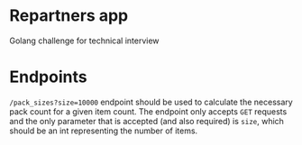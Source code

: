 # Repartners app

Golang challenge for technical interview

# Endpoints

`/pack_sizes?size=10000` endpoint should be used to calculate the necessary pack count for a given item count. The endpoint only accepts `GET` requests and the only parameter that is accepted (and also required) is `size`, which should be an int representing the number of items.
